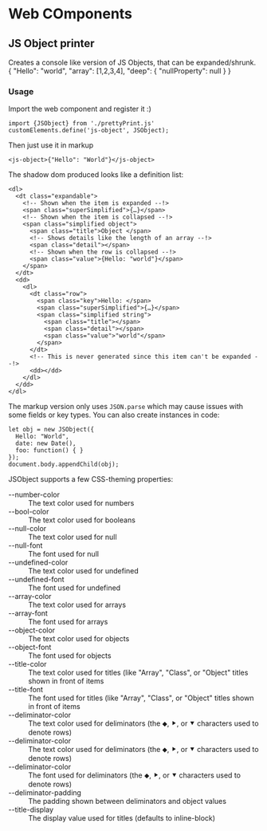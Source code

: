 # Web COmponents
## JS Object printer

Creates a console like version of JS Objects, that can be expanded/shrunk.
<x-object>{
  "Hello": "world",
  "array": [1,2,3,4],
  "deep": {
    "nullProperty": null
  }
}</x-object>
<div id="complex-demo"></div>
<script type="module">
  import {JSObject} from 'https://cdn.jsdelivr.net/gh/wesj/web-components@main/prettyPrint.js'
  customElements.define('x-object', JSObject);

  let obj = new JSObject({
    Hello: "World",
    date: new Date(),
    foo: function() { }
  });
  document.querySelector("#complex-demo").appendChild(obj);
</script>
### Usage
Import the web component and register it :)
```
import {JSObject} from './prettyPrint.js'
customElements.define('js-object', JSObject);
```
Then just use it in markup
```
<js-object>{"Hello": "World"}</js-object>
```
The shadow dom produced looks like a definition list:
```
<dl>
  <dt class="expandable">
    <!-- Shown when the item is expanded --!>
    <span class="superSimplified">{…}</span>
    <!-- Shown when the item is collapsed --!>
    <span class="simplified object">
      <span class="title">Object </span>
      <!-- Shows details like the length of an array --!>
      <span class="detail"></span>
      <!-- Shown when the row is collapsed --!>
      <span class="value">{Hello: "world"}</span>
    </span>
  </dt>
  <dd>
    <dl>
      <dt class="row">
        <span class="key">Hello: </span>
        <span class="superSimplified">{…}</span>
        <span class="simplified string">
          <span class="title"></span>
          <span class="detail"></span>
          <span class="value">"world"</span>
        </span>
      </dt>
      <!-- This is never generated since this item can't be expanded --!>
      <dd></dd>
    </dl>
  </dd>
</dl>
```
The markup version only uses `JSON.parse` which may cause issues with some fields or key types. You can also create instances in code:
```
let obj = new JSObject({
  Hello: "World",
  date: new Date(),
  foo: function() { }
});
document.body.appendChild(obj);
```
JSObject supports a few CSS-theming properties:
<dl>
<dt>--number-color</dt>
<dd>The text color used for numbers</dd>
<dt>--bool-color</dt>
<dd>The text color used for booleans</dd>
<dt>--null-color</dt>
<dd>The text color used for null</dd>
<dt>--null-font</dt>
<dd>The font used for null</dd>
<dt>--undefined-color</dt>
<dd>The text color used for undefined</dd>
<dt>--undefined-font</dt>
<dd>The font used for undefined</dd>
<dt>--array-color</dt>
<dd>The text color used for arrays</dd>
<dt>--array-font</dt>
<dd>The font used for arrays</dd>
<dt>--object-color</dt>
<dd>The text color used for objects</dd>
<dt>--object-font</dt>
<dd>The font used for objects</dd>
<dt>--title-color</dt>
<dd>The text color used for titles (like "Array", "Class", or "Object" titles shown in front of items</dd>
<dt>--title-font</dt>
<dd>The font used for titles (like "Array", "Class", or "Object" titles shown in front of items</dd>
<dt>--deliminator-color</dt>
<dd>The text color used for deliminators (the ⬥, ⯈, or ⯆ characters used to denote rows)</dd>
<dt>--deliminator-color</dt>
<dd>The text color used for deliminators (the ⬥, ⯈, or ⯆ characters used to denote rows)</dd>
<dt>--deliminator-color</dt>
<dd>The font used for deliminators (the ⬥, ⯈, or ⯆ characters used to denote rows)</dd>
<dt>--deliminator-padding</dt>
<dd>The padding shown between deliminators and object values</dd>
<dt>--title-display</dt>
<dd>The display value used for titles (defaults to inline-block)</dd>
</dl>
